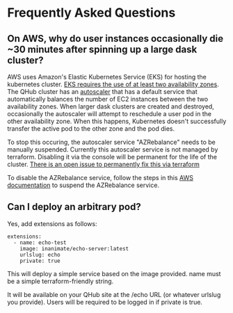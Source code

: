 # Frequently Asked Questions

## On AWS, why do user instances occasionally die ~30 minutes after spinning up a large dask cluster?

AWS uses Amazon's Elastic Kubernetes Service (EKS) for hosting the
kubernetes cluster. [EKS requires the use of at least two availability zones](https://docs.aws.amazon.com/eks/latest/userguide/infrastructure-security.html). The
QHub cluster has an
[autoscaler](https://docs.aws.amazon.com/eks/latest/userguide/cluster-autoscaler.html)
that has a default service that automatically balances the number of
EC2 instances between the two availability zones. When larger dask
clusters are created and destroyed, occasionally the autoscaler will
attempt to reschedule a user pod in the other availability zone. When
this happens, Kubernetes doesn't successfully transfer the active pod
to the other zone and the pod dies.

To stop this occuring, the autoscaler service "AZRebalance" needs to
be manually suspended. Currently this autoscaler service is not managed
by terraform. Disabling it via the console will be permanent for the
life of the cluster. [There is an open issue to permanently fix this via
terraform](https://github.com/Quansight/qhub/issues/786)

To disable the AZRebalance service, follow the steps in this [AWS
documentation](https://docs.aws.amazon.com/autoscaling/ec2/userguide/as-suspend-resume-processes.html)
to suspend the AZRebalance service.

## Can I deploy an arbitrary pod?

Yes, add extensions as follows:

```
extensions:
  - name: echo-test
    image: inanimate/echo-server:latest
    urlslug: echo
    private: true
```

This will deploy a simple service based on the image provided. name must be a simple terraform-friendly string.

It will be available on your QHub site at the /echo URL (or whatever urlslug you provide). Users will be required to be logged in if private is true.
